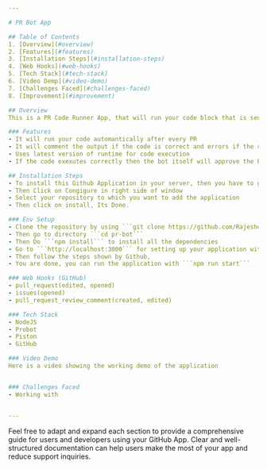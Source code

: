 ```yaml
---

# PR Bot App

## Table of Contents
1. [Overview](#overview)
2. [Features](#features)
3. [Installation Steps](#installation-steps)
4. [Web Hooks](#web-hooks)
5. [Tech Stack](#tech-stack)
6. [Video Demp](#video-demo)
7. [Challenges Faced](#challenges-faced)
8. [Improvement](#improvement)

## Overview
This is a PR Code Runner App, that will run your code block that is sent in the PR Comment, and if it has '/execute' command in it, it will extract the code from the comment. Then the bot will itself run the code through PISTON API, later it will put the output/result as comment as a reply in the same PR.

### Features
- It will run your code automantically after every PR
- It will comment the output if the code is correct and errors if the code is wrong, which helps us to find the mistakes easily
- Uses latest version of runtime for code execution
- If the code exexutes correctly then the bot itself will approve the PR, and we can simply review and merge the PR.

## Installation Steps
- To install this Github Application in your server, then you have to go to https://github.com/apps/pr-coderun-bot
- Then Click on Congigure in right side of window
- Select your repository to which you want to add the application
- Then click on install, Its Done.

### Env Setup
- Clone the repository by using ```git clone https://github.com/Rajeshds20/pr-bot```
- Then go to directory ```cd pr-bot```
- Then Do ```npm install``` to install all the dependencies
- Go to ```http://localhost:3000``` for setting up your application with github.
- Then follow the steps shown by Github,
- You are done, you can run the application with ```npm run start```

### Web Hooks (GitHub)
- pull_request(edited, opened)
- issues(opened)
- pull_request_review_comment(created, edited)

### Tech Stack
- NodeJS
- Probot
- Piston
- GitHub

### Video Demo
Here is a video showing the working demo of the application 


### Challenges Faced
- Working with 


---
```


Feel free to adapt and expand each section to provide a comprehensive guide for users and developers using your GitHub App. Clear and well-structured documentation can help users make the most of your app and reduce support inquiries.
